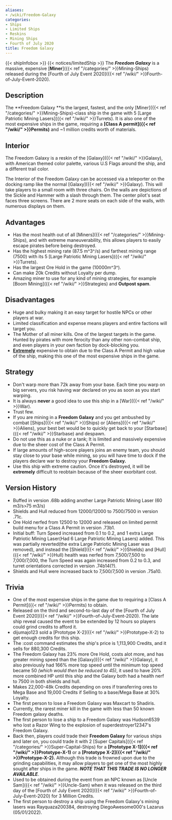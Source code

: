 ```yaml
---
aliases:
- /wiki/Freedom-Galaxy
categories:
- Ships
- Limited Ships
- Reskins
- Mining Ships
- Fourth of July 2020
title: Freedom Galaxy
---
```


{{< shipInfobox >}} {{< notices/limitedShip >}} The **_Freedom Galaxy_** is a massive, expensive [**Miner**]({{< ref "/categories/" >}}Mining-Ships) released during the [Fourth of July Event 2020]({{< ref "/wiki/" >}}Fourth-of-July-Event-2020).

## Description

The **Freedom Galaxy **is the largest, fastest, and the only [Miner]({{< ref "/categories/" >}}Mining-Ships)-class ship in the game with 5 [Large Patriotic Mining Lasers]({{< ref "/wiki/" >}}Turrets). It is also one of the most expensive ships in the game, requiring a **[Class A permit]({{< ref "/wiki/" >}}Permits)** and ~1 million credits worth of materials.

## Interior

The Freedom Galaxy is a reskin of the [Galaxy]({{< ref "/wiki/" >}}Galaxy), with American themed color palette, various U.S Flags around the ship, and a different trail color.

The Interior of the Freedom Galaxy can be accessed via a teleporter on the docking ramp like the normal [Galaxy]({{< ref "/wiki/" >}}Galaxy). This will take players to a small room with three chairs. On the walls are depictions of the Sickle and Hammer with a slash through them. The center pilot's seat faces three screens. There are 2 more seats on each side of the walls, with numerous displays on them.

## Advantages

- Has the most health out of all [Miners]({{< ref "/categories/" >}}Mining-Ships), and with extreme maneuverability, this allows players to easily escape pirates before being destroyed.
- Has the highest mining rate (87.5 m^3^/s) and farthest mining range (7500) with its 5 [Large Patriotic Mining Lasers]({{< ref "/wiki/" >}}Turrets).
- Has the largest Ore Hold in the game (10000m^3^).
- Can make 20k Credits without Loyalty per dump.
- Amazing miner to use for any kind of mining strategies, for example [Boom Mining]({{< ref "/wiki/" >}}Strategies) and **Outpost spam**.

## Disadvantages

- Huge and bulky making it an easy target for hostile NPCs or other players at war.
- Limited classification and expense means players and entire factions will target you.
- The Mother of all miner kills. One of the largest targets in the game. Hunted by pirates with more ferocity than any other non-combat ship, and even players in your own faction by dock-blocking you.
- <u>**Extremely**</u> expensive to obtain due to the Class A Permit and high value of the ship, making this one of the most expensive ships in the game.

## Strategy

- Don't warp more than 72k away from your base. Each time you warp on big servers, you risk having war declared on you as soon as you start warping.
- It is always **never** a good idea to use this ship in a [War]({{< ref "/wiki/" >}}War).
- Trust few.
- If you are mining in a **Freedom Galaxy** and you get ambushed by combat [Ships]({{< ref "/wiki/" >}}Ships) or [Aliens]({{< ref "/wiki/" >}}Aliens), your best bet would be to quickly get back to your [Starbase]({{< ref "/wiki/" >}}Starbase) and despawn.
- Do not use this as a nuke or a tank; It is limited and massively expensive due to the sheer cost of the Class A Permit.
- If large amounts of high-score players joins an enemy team, you should stay close to your base while mining, so you will have time to dock if the players declare war to destroy your **Freedom Galaxy.**
- Use this ship with extreme caution. Once it's destroyed, it will be **extremely** difficult to reobtain because of the sheer exorbitant cost.

## Version History 

- Buffed in version .68b adding another Large Patriotic Mining Laser (60 m3/s>75 m3/s)
- Shields and Hull reduced from 12000/12000 to 7500/7500 in version .71c.
- Ore Hold nerfed from 12500 to 12000 and released on limited permit build menu for a Class A Permit in version .73b1.
- Initial buff: Turn Speed increased from 0.1 to 0.2, and 1 extra Large Patriotic Mining Laser(Had 6 Large Patriotic Mining Lasers) added. This was partially reverted(the extra Large Patriotic Mining Laser was removed), and instead the [Shield]({{< ref "/wiki/" >}}Shields) and [Hull]({{< ref "/wiki/" >}}Hull) health was nerfed from 7,500/7,500 to 7,000/7,000, the Turn Speed was again increased from 0.2 to 0.3, and turret orientations corrected in version .74b14(?).
- Shields and Hull were increased back to 7,500/7,500 in version .75a10.

## Trivia

- One of the most expensive ships in the game due to requiring a [Class A Permit]({{< ref "/wiki/" >}}Permits) to obtain.
- Released on the third and second-to-last day of the [Fourth of July Event 2020]({{< ref "/wiki/" >}}Fourth-of-July-Event-2020). The late ship reveal caused the event to be extended by 12 hours so players could grind credits to afford it.
- dijumajo123 sold a [Prototype X-2]({{< ref "/wiki/" >}}Prototype-X-2) to get enough credits for this ship.
- The :cost command estimates the ship's price is 1,113,900 Credits, and it sells for 880,300 Credits.
- The Freedom Galaxy has 23% more Ore Hold, costs alot more, and has greater mining speed than the [Galaxy]({{< ref "/wiki/" >}}Galaxy), it also previously had 166% more top speed until the minimum top speed became 50 _(which would then be reduced to 45)_, it used to have 20% more combined HP until this ship and the Galaxy both had a health nerf to 7500 in both shields and hull.
- Makes 22,000-48k Credits depending on ores if transferring ores to Mega Base and 19,000 Credits if Selling to a base/Mega Base at 30% Loyalty.
- The first person to lose a Freedom Galaxy was Maxcart to Shadiris.
- Currently, the rarest miner kill in the game with less than 50 known Freedom galaxy deaths.
- The first person to lose a ship to a Freedom Galaxy was Hudson6539 who lost a Razor Wing to the explosion of superdestroyer12347's Freedom Galaxy.
- Back then, players could trade their **Freedom Galaxy** for various ships and later on, you could trade it with 2 [Super Capitals]({{< ref "/categories/" >}}Super-Capital-Ships) for a **[Prototype X-1]({{< ref "/wiki/" >}}Prototype-X-1)** or a **[Prototype X-2]({{< ref "/wiki/" >}}Prototype-X-2).** Although this trade is frowned upon due to the grinding capabilities, it may allow players to get one of the most highly sought after ships in the game. **_NOTE THAT THIS TRADE IS NO LONGER AVAILABLE_**.
- Used to be obtained during the event from an NPC known as [Uncle Sam]({{< ref "/wiki/" >}}Uncle-Sam) when it was released on the third day of the [Fourth of July Event 2020]({{< ref "/wiki/" >}}Fourth-of-July-Event-2020) for 3 Million Credits.
- The first person to destroy a ship using the Freedom Galaxy's mining lasers was Rayquaza200384, destroying DiegoAwesome000's Lazarus (05/01/2022).